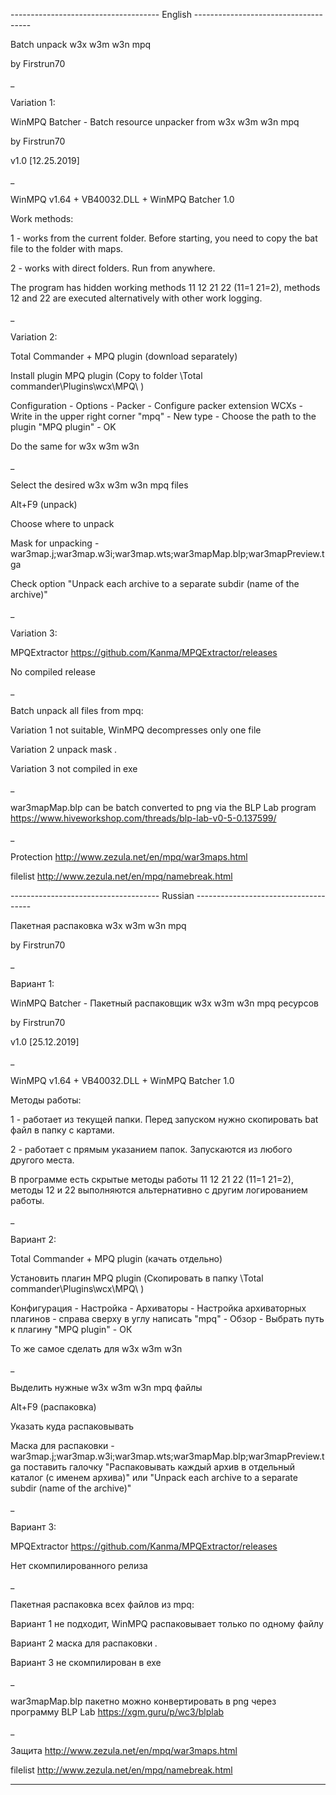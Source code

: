 ------------------------------------- English -------------------------------------

Batch unpack w3x w3m w3n mpq

by Firstrun70

_

Variation 1:

WinMPQ Batcher - Batch resource unpacker from w3x w3m w3n mpq

by Firstrun70

v1.0 [12.25.2019]

_

WinMPQ v1.64 + VB40032.DLL + WinMPQ Batcher 1.0

Work methods:

1 - works from the current folder. Before starting, you need to copy the bat file to the folder with maps.

2 - works with direct folders. Run from anywhere.

The program has hidden working methods 11 12 21 22 (11=1 21=2), methods 12 and 22 are executed alternatively with other work logging.

_

Variation 2:

Total Commander + MPQ plugin (download separately)

Install plugin MPQ plugin (Copy to folder \Total commander\Plugins\wcx\MPQ\ )

Configuration - Options - Packer - Configure packer extension WCXs - Write in the upper right corner "mpq" - New type - Choose the path 
to the plugin "MPQ plugin" - OK

Do the same for w3x w3m w3n

_

Select the desired w3x w3m w3n mpq files

Alt+F9 (unpack)

Choose where to unpack

Mask for unpacking - war3map.j;war3map.w3i;war3map.wts;war3mapMap.blp;war3mapPreview.tga

Check option "Unpack each archive to a separate subdir (name of the archive)" 

_

Variation 3:

MPQExtractor https://github.com/Kanma/MPQExtractor/releases

No compiled release

_

Batch unpack all files from mpq:

Variation 1 not suitable, WinMPQ decompresses only one file

Variation 2 unpack mask *.*

Variation 3 not compiled in exe

_

war3mapMap.blp can be batch converted to png via the BLP Lab program https://www.hiveworkshop.com/threads/blp-lab-v0-5-0.137599/

_

Protection http://www.zezula.net/en/mpq/war3maps.html

filelist http://www.zezula.net/en/mpq/namebreak.html

------------------------------------- Russian -------------------------------------

Пакетная распаковка w3x w3m w3n mpq

by Firstrun70

_

Вариант 1:

WinMPQ Batcher - Пакетный распаковщик w3x w3m w3n mpq ресурсов

by Firstrun70

v1.0 [25.12.2019]

_

WinMPQ v1.64 + VB40032.DLL + WinMPQ Batcher 1.0

Методы работы:

1 - работает из текущей папки. Перед запуском нужно скопировать bat файл в папку с картами.

2 - работает с прямым указанием папок. Запускаются из любого другого места.

В программе есть скрытые методы работы 11 12 21 22 (11=1 21=2), методы 12 и 22 выполняются альтернативно с другим логированием работы.

_

Вариант 2:

Total Commander + MPQ plugin (качать отдельно)

Установить плагин MPQ plugin (Скопировать в папку \Total commander\Plugins\wcx\MPQ\ )

Конфигурация - Настройка - Архиваторы - Настройка архиваторных плагинов - справа сверху в углу написать "mpq" - Обзор - Выбрать путь к плагину "MPQ plugin" - ОК

То же самое сделать для w3x w3m w3n

_

Выделить нужные w3x w3m w3n mpq файлы

Alt+F9 (распаковка)

Указать куда распаковывать

Маска для распаковки - war3map.j;war3map.w3i;war3map.wts;war3mapMap.blp;war3mapPreview.tga
поставить галочку "Распаковывать каждый архив в отдельный каталог (с именем архива)" или "Unpack each archive to a separate subdir (name of the archive)" 

_

Вариант 3:

MPQExtractor https://github.com/Kanma/MPQExtractor/releases

Нет скомпилированного релиза

_

Пакетная распаковка всех файлов из mpq:

Вариант 1 не подходит, WinMPQ распаковывает только по одному файлу

Вариант 2 маска для распаковки *.*

Вариант 3 не скомпилирован в exe

_

war3mapMap.blp пакетно можно конвертировать в png через программу BLP Lab https://xgm.guru/p/wc3/blplab

_

Защита http://www.zezula.net/en/mpq/war3maps.html

filelist http://www.zezula.net/en/mpq/namebreak.html

-----------------------------------------------------------------------------------
